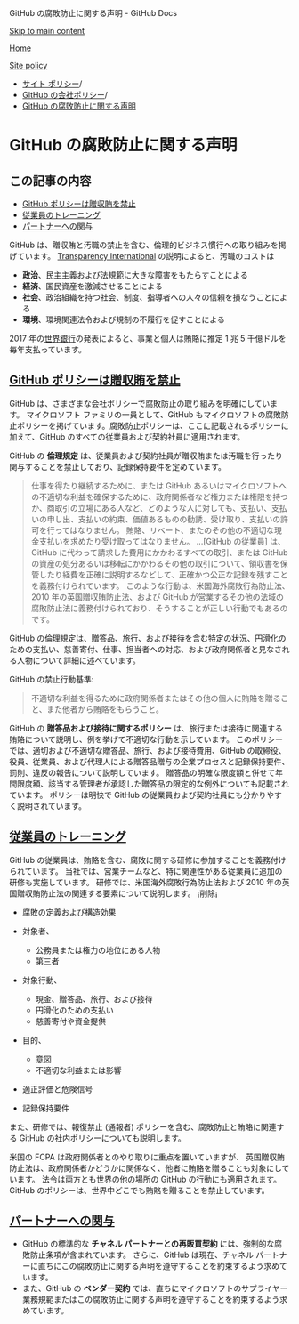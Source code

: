 GitHub の腐敗防止に関する声明 - GitHub Docs

[Skip to main content](#main-content)

[Home](/ja)

[Site policy](/ja/site-policy)

* [サイト ポリシー](/ja/site-policy)/
* [GitHub の会社ポリシー](/ja/site-policy/github-company-policies)/
* [GitHub の腐敗防止に関する声明](/ja/site-policy/github-company-policies/github-anti-bribery-statement)

GitHub の腐敗防止に関する声明
==========

この記事の内容
----------

* [GitHub ポリシーは贈収賄を禁止](#github-policies-prohibiting-bribery)
* [従業員のトレーニング](#training-for-our-employees)
* [パートナーへの関与](#engaging-our-partners)

GitHub は、贈収賄と汚職の禁止を含む、倫理的ビジネス慣行への取り組みを掲げています。 [Transparency International](https://www.transparency.org/what-is-corruption#costs-of-corruption) の説明によると、汚職のコストは

* **政治**、民主主義および法規範に大きな障害をもたらすことによる
* **経済**、国民資産を激減させることによる
* **社会**、政治組織を持つ社会、制度、指導者への人々の信頼を損なうことによる
* **環境**、環境関連法令および規制の不履行を促すことによる

2017 年の[世界銀行](https://www.worldbank.org/en/topic/governance/brief/anti-corruption)の発表によると、事業と個人は賄賂に推定 1 兆 5 千億ドルを毎年支払っています。

[GitHub ポリシーは贈収賄を禁止](#github-policies-prohibiting-bribery)
----------

GitHub は、さまざまな会社ポリシーで腐敗防止の取り組みを明確にしています。 マイクロソフト ファミリの一員として、GitHub もマイクロソフトの腐敗防止ポリシーを掲げています。腐敗防止ポリシーは、ここに記載されるポリシーに加えて、GitHub のすべての従業員および契約社員に適用されます。

GitHub の **倫理規定** は、従業員および契約社員が贈収賄または汚職を行ったり関与することを禁止しており、記録保持要件を定めています。

>
>
> 仕事を得たり継続するために、または GitHub あるいはマイクロソフトへの不適切な利益を確保するために、政府関係者など権力または権限を持つか、商取引の立場にある人など、どのような人に対しても、支払い、支払いの申し出、支払いの約束、価値あるものの勧誘、受け取り、支払いの許可を行ってはなりません。 賄賂、リベート、またのその他の不適切な現金支払いを求めたり受け取ってはなりません。 ...[GitHub の従業員] は、GitHub に代わって請求した費用にかかわるすべての取引、または GitHub の資産の処分あるいは移転にかかわるその他の取引について、領収書を保管したり経費を正確に説明するなどして、正確かつ公正な記録を残すことを義務付けられています。 このような行動は、米国海外腐敗行為防止法、 2010 年の英国贈収賄防止法、および GitHub が営業するその他の法域の腐敗防止法に義務付けられており、そうすることが正しい行動でもあるのです。
>
>

GitHub の倫理規定は、贈答品、旅行、および接待を含む特定の状況、円滑化のための支払い、慈善寄付、仕事、担当者への対応、および政府関係者と見なされる人物について詳細に述べています。

GitHub の禁止行動基準:

>
>
> 不適切な利益を得るために政府関係者またはその他の個人に賄賂を贈ること、また他者から賄賂をもらうこと。
>
>

GitHub の **贈答品および接待に関するポリシー** は、旅行または接待に関連する賄賂について説明し、例を挙げて不適切な行動を示しています。 このポリシーでは、適切および不適切な贈答品、旅行、および接待費用、GitHub の取締役、役員、従業員、および代理人による贈答品贈与の企業プロセスと記録保持要件、罰則、違反の報告について説明しています。 贈答品の明確な限度額と併せて年間限度額、該当する管理者が承認した贈答品の限定的な例外についても記載されています。 ポリシーは明快で GitHub の従業員および契約社員にも分かりやすく説明されています。

[従業員のトレーニング](#training-for-our-employees)
----------

GitHub の従業員は、賄賂を含む、腐敗に関する研修に参加することを義務付けられています。 当社では、営業チームなど、特に関連性がある従業員に追加の研修も実施しています。 研修では、米国海外腐敗行為防止法および 2010 年の英国贈収賄防止法の関連する要素について説明します。 ¡削除¡

* 腐敗の定義および構造効果
* 対象者、
  * 公務員または権力の地位にある人物
  * 第三者

* 対象行動、
  * 現金、贈答品、旅行、および接待
  * 円滑化のための支払い
  * 慈善寄付や資金提供

* 目的、
  * 意図
  * 不適切な利益または影響

* 適正評価と危険信号
* 記録保持要件

また、研修では、報復禁止 (通報者) ポリシーを含む、腐敗防止と賄賂に関連する GitHub の社内ポリシーについても説明します。

米国の FCPA は政府関係者とのやり取りに重点を置いていますが、 英国贈収賄防止法は、政府関係者かどうかに関係なく、他者に賄賂を贈ることも対象にしています。 法令は両方とも世界の他の場所の GitHub の行動にも適用されます。 GitHub のポリシーは、世界中どこでも賄賂を贈ることを禁止しています。

[パートナーへの関与](#engaging-our-partners)
----------

* GitHub の標準的な **チャネル パートナーとの再販買契約** には、強制的な腐敗防止条項が含まれています。 さらに、GitHub は現在、チャネル パートナーに直ちにこの腐敗防止に関する声明を遵守することを約束するよう求めています。
* また、GitHub の **ベンダー契約** では、直ちにマイクロソフトのサプライヤー業務規範またはこの腐敗防止に関する声明を遵守することを約束するよう求めています。
